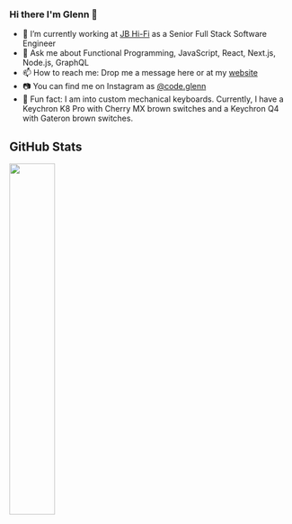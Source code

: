### Hi there I'm Glenn 👋

- 🔭 I’m currently working at [JB Hi-Fi](https://github.com/JBHi-fi) as a Senior Full Stack Software Engineer
- 💬 Ask me about Functional Programming, JavaScript, React, Next.js, Node.js, GraphQL
- 📫 How to reach me: Drop me a message here or at my [website](https://www.codeglenn.com)
- 📷 You can find me on Instagram as [@code.glenn](https://www.instagram.com/code.glenn/)
- 🌱 Fun fact: I am into custom mechanical keyboards. Currently, I have a Keychron K8 Pro with Cherry MX brown switches and a Keychron Q4 with Gateron brown switches.

<!--
**Gurenax/Gurenax** is a ✨ _special_ ✨ repository because its `README.md` (this file) appears on your GitHub profile.

Here are some ideas to get you started:

- 🔭 I’m currently working on ...
- 🌱 I’m currently learning ...
- 👯 I’m looking to collaborate on ...
- 🤔 I’m looking for help with ...
- 💬 Ask me about ...
- 📫 How to reach me: ...
- 😄 Pronouns: ...
- ⚡ Fun fact: ...
-->

## GitHub Stats

<a href="https://codeglenn.com" style="width: 50%; max-width: 50%">
  <img align="center" src="https://github-readme-stats.vercel.app/api/top-langs/?username=Gurenax&layout=compact&theme=tokyonight&langs_count=8&hide=abap" width="40%"/>
</a>
